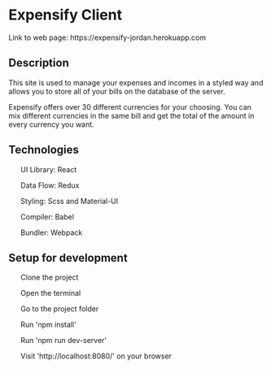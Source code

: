 <h1>Expensify Client</h1>

<p>Link to web page: https://expensify-jordan.herokuapp.com<p>

<h2>Description</h2>
    <p>This site is used to manage your expenses and incomes in a styled way and allows you to store all of your bills on the
    database of the server.</p>
    <p>Expensify offers over 30 different currencies for your choosing. You can mix different currencies in the same bill and
    get the total of the amount in every currency you want.</p>

<h2>Technologies</h2>
    <ul>UI Library: React</ul>
    <ul>Data Flow: Redux</ul>
    <ul>Styling: Scss and Material-UI</ul>
    <ul>Compiler: Babel</ul>
    <ul>Bundler: Webpack</ul>

<h2>Setup for development</h2>
    <ul>Clone the project</ul>
    <ul>Open the terminal</ul>
    <ul>Go to the project folder</ul>
    <ul>Run 'npm install'</ul>
    <ul>Run 'npm run dev-server'</ul>
    <ul>Visit 'http://localhost:8080/' on your browser</ul>
